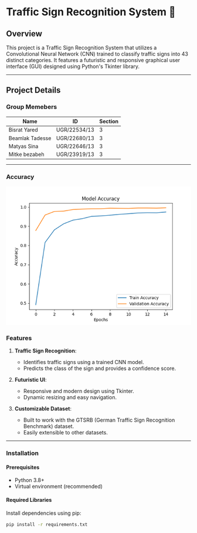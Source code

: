 # Traffic Sign Recognition System 🚦

## Overview
This project is a Traffic Sign Recognition System that utilizes a Convolutional Neural Network (CNN) trained to classify traffic signs into 43 distinct categories. It features a futuristic and responsive graphical user interface (GUI) designed using Python's Tkinter library.

---

## Project Details
### **Group Memebers**
| **Name**           | **ID**          | **Section** | 
|--------------------|-----------------|-------------|
| Bisrat Yared       | UGR/22534/13    | 3           |
| Beamlak Tadesse    | UGR/22680/13    | 3           |
| Matyas Sina        | UGR/22646/13    | 3           |
| Mitke bezabeh      | UGR/23919/13    | 3           |

---
### Accuracy
![CV accuracy](/Figure_1.png)

### Features

1. **Traffic Sign Recognition**:
   - Identifies traffic signs using a trained CNN model.
   - Predicts the class of the sign and provides a confidence score.

2. **Futuristic UI**:
   - Responsive and modern design using Tkinter.
   - Dynamic resizing and easy navigation.

3. **Customizable Dataset**:
   - Built to work with the GTSRB (German Traffic Sign Recognition Benchmark) dataset.
   - Easily extensible to other datasets.

---

### Installation

#### Prerequisites
- Python 3.8+
- Virtual environment (recommended)

#### Required Libraries
Install dependencies using pip:
```bash
pip install -r requirements.txt
